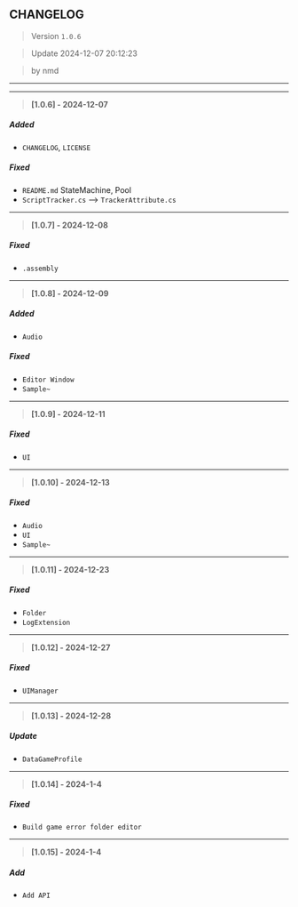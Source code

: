 ## CHANGELOG


> Version `1.0.6` 

> Update 2024-12-07 20:12:23

> by nmd
----

---
> **[1.0.6] - 2024-12-07**

##### **Added**
- `CHANGELOG`,  `LICENSE`

##### **Fixed**
- `README.md` StateMachine, Pool
- `ScriptTracker.cs` --> `TrackerAttribute.cs`


---
> **[1.0.7] - 2024-12-08**
##### **Fixed**
- `.assembly`


---
> **[1.0.8] - 2024-12-09**
##### **Added**
- `Audio`

##### **Fixed**
- `Editor Window`
- `Sample~`



---
> **[1.0.9] - 2024-12-11**
##### **Fixed**
- `UI`


---
> **[1.0.10] - 2024-12-13**
##### **Fixed**
- `Audio`
- `UI`
- `Sample~`

---
> **[1.0.11] - 2024-12-23**
##### **Fixed**
- `Folder`
-  `LogExtension`

---
> **[1.0.12] - 2024-12-27**
##### **Fixed**
-  `UIManager`

---
> **[1.0.13] - 2024-12-28**
##### **Update**
-  `DataGameProfile`

---
> **[1.0.14] - 2024-1-4**
##### **Fixed**
-  `Build game error folder editor`


---
> **[1.0.15] - 2024-1-4**
##### **Add**
-  `Add API`